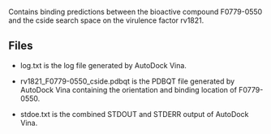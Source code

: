 Contains binding predictions between the bioactive compound F0779-0550 and the cside search space on the virulence factor rv1821.

## Files

- log.txt is the log file generated by AutoDock Vina.

- rv1821_F0779-0550_cside.pdbqt is the PDBQT file generated by AutoDock Vina containing the orientation and binding location of F0779-0550.

- stdoe.txt is the combined STDOUT and STDERR output of AutoDock Vina.

